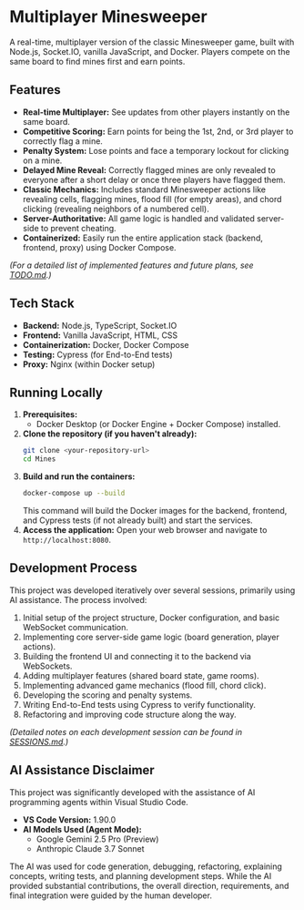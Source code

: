# Multiplayer Minesweeper

A real-time, multiplayer version of the classic Minesweeper game, built with Node.js, Socket.IO, vanilla JavaScript, and Docker. Players compete on the same board to find mines first and earn points.

## Features

*   **Real-time Multiplayer:** See updates from other players instantly on the same board.
*   **Competitive Scoring:** Earn points for being the 1st, 2nd, or 3rd player to correctly flag a mine.
*   **Penalty System:** Lose points and face a temporary lockout for clicking on a mine.
*   **Delayed Mine Reveal:** Correctly flagged mines are only revealed to everyone after a short delay or once three players have flagged them.
*   **Classic Mechanics:** Includes standard Minesweeper actions like revealing cells, flagging mines, flood fill (for empty areas), and chord clicking (revealing neighbors of a numbered cell).
*   **Server-Authoritative:** All game logic is handled and validated server-side to prevent cheating.
*   **Containerized:** Easily run the entire application stack (backend, frontend, proxy) using Docker Compose.

*(For a detailed list of implemented features and future plans, see [TODO.md](TODO.md).)*

## Tech Stack

*   **Backend:** Node.js, TypeScript, Socket.IO
*   **Frontend:** Vanilla JavaScript, HTML, CSS
*   **Containerization:** Docker, Docker Compose
*   **Testing:** Cypress (for End-to-End tests)
*   **Proxy:** Nginx (within Docker setup)

## Running Locally

1.  **Prerequisites:**
    *   Docker Desktop (or Docker Engine + Docker Compose) installed.
2.  **Clone the repository (if you haven't already):**
    ```bash
    git clone <your-repository-url>
    cd Mines
    ```
3.  **Build and run the containers:**
    ```bash
    docker-compose up --build
    ```
    This command will build the Docker images for the backend, frontend, and Cypress tests (if not already built) and start the services.
4.  **Access the application:**
    Open your web browser and navigate to `http://localhost:8080`.

## Development Process

This project was developed iteratively over several sessions, primarily using AI assistance. The process involved:

1.  Initial setup of the project structure, Docker configuration, and basic WebSocket communication.
2.  Implementing core server-side game logic (board generation, player actions).
3.  Building the frontend UI and connecting it to the backend via WebSockets.
4.  Adding multiplayer features (shared board state, game rooms).
5.  Implementing advanced game mechanics (flood fill, chord click).
6.  Developing the scoring and penalty systems.
7.  Writing End-to-End tests using Cypress to verify functionality.
8.  Refactoring and improving code structure along the way.

*(Detailed notes on each development session can be found in [SESSIONS.md](SESSIONS.md).)*

## AI Assistance Disclaimer

This project was significantly developed with the assistance of AI programming agents within Visual Studio Code.

*   **VS Code Version:** 1.90.0
*   **AI Models Used (Agent Mode):**
    *   Google Gemini 2.5 Pro (Preview)
    *   Anthropic Claude 3.7 Sonnet

The AI was used for code generation, debugging, refactoring, explaining concepts, writing tests, and planning development steps. While the AI provided substantial contributions, the overall direction, requirements, and final integration were guided by the human developer.
